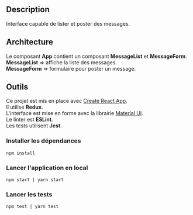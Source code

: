 ## Description

Interface capable de lister et poster des messages.

## Architecture

Le composant **App** contient un composant **MessageList** et **MessageForm**.  
**MessageList** => affiche la liste des messages.  
**MessageForm** => formulaire pour poster un message.

## Outils

Ce projet est mis en place avec [Create React App](https://github.com/facebook/create-react-app).  
Il utilise **Redux**.  
L'interface est mise en forme avec la librairie [Material UI](https://material-ui.com/).  
Le linter est **ESLint**.  
Les tests utilisent **Jest**.

### Installer les dépendances

```
npm install
```

### Lancer l'application en local

```
npm start | yarn start
```

### Lancer les tests

```
npm test | yarn test
```